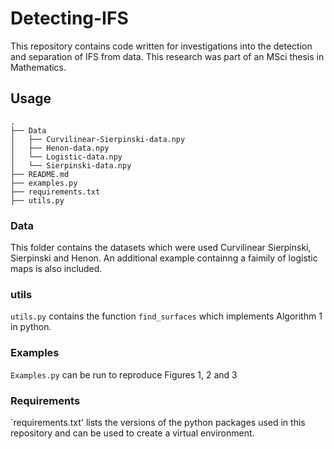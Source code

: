 # Detecting-IFS

This repository contains code written for investigations into the detection and separation of IFS from data. This research was part of an MSci thesis in Mathematics.

## Usage 
```
.
├── Data
│   ├── Curvilinear-Sierpinski-data.npy
│   ├── Henon-data.npy
│   └── Logistic-data.npy
│   └── Sierpinski-data.npy
├── README.md
├── examples.py
├── requirements.txt
├── utils.py
```
### Data
This folder contains the datasets which were used Curvilinear Sierpinski, Sierpinski and Henon. An additional example containng a faimily of logistic maps is also included.

### utils
`utils.py` contains the function `find_surfaces` which implements Algorithm 1 in python.

### Examples
`Examples.py` can be run to reproduce Figures 1, 2 and 3

### Requirements
`requirements.txt' lists the versions of the python packages used in this repository and can be used to create a virtual environment.
